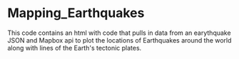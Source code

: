 # Mapping_Earthquakes

This code contains an html with code that pulls in data from an earythquake JSON and Mapbox api to plot the locations of Earthquakes around the world along with lines of the Earth's tectonic plates. 
